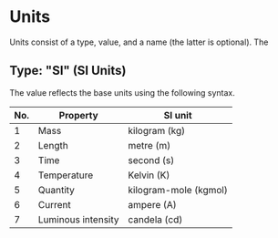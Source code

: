 Units 
=======
Units consist of a type, value, and a name (the latter is optional). The 

Type: "SI" (SI Units)
----------------
The value reflects the base units using the following syntax.

| No. 	    | Property       | SI unit |
|-------------|-----------------|----------|
| 1             | Mass            | kilogram (kg) |
| 2             | Length          | metre (m)  |
| 3             | Time            | second (s) |
| 4             | Temperature | Kelvin (K) 	 |
| 5             | Quantity       | kilogram-mole (kgmol)  |
| 6             | Current         | ampere (A)          | 
| 7             | Luminous intensity     | candela (cd)  |
